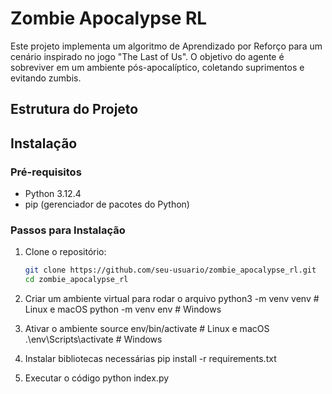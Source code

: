 # Zombie Apocalypse RL

Este projeto implementa um algoritmo de Aprendizado por Reforço para um cenário inspirado no jogo "The Last of Us". O objetivo do agente é sobreviver em um ambiente pós-apocalíptico, coletando suprimentos e evitando zumbis.

## Estrutura do Projeto


## Instalação

### Pré-requisitos

- Python 3.12.4
- pip (gerenciador de pacotes do Python)

### Passos para Instalação

1. Clone o repositório:
   ```bash
   git clone https://github.com/seu-usuario/zombie_apocalypse_rl.git
   cd zombie_apocalypse_rl

2. Criar um ambiente virtual para rodar o arquivo
   python3 -m venv venv        # Linux e macOS
   python -m venv env        # Windows

3. Ativar o ambiente
   source env/bin/activate     # Linux e macOS
   .\env\Scripts\activate    # Windows

4. Instalar bibliotecas necessárias
   pip install -r requirements.txt

5. Executar o código
   python index.py